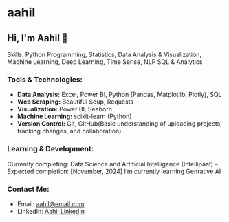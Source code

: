 # aahil
## Hi, I'm Aahil 👋  
Skills: Python Programming, Statistics, Data Analysis & Visualization, Machine Learning, Deep Learning, Time Serise, NLP SQL & Analytics
### Tools & Technologies:
- **Data Analysis:** Excel, Power BI, Python (Pandas, Matplotlib, Plotly), SQL
- **Web Scraping:** Beautiful Soup, Requests
- **Visualization:** Power BI, Seaborn
- **Machine Learning:** scikit-learn (Python)
- **Version Control:** Git, GitHub(Basic understanding of uploading projects, tracking changes, and collaboration)

  
### Learning & Development:
Currently completing:
Data Science and Artificial Intelligence (Intellipaat) – Expected completion: [November, 2024]
I’m currently learning Genrative AI

### Contact Me:
- Email: aahil@email.com
- LinkedIn: [Aahil LinkedIn](https://www.linkedin.com/in/aahil-profile)
